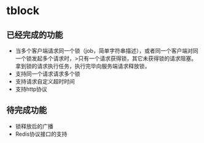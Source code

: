 # tblock
## 已经完成的功能
 - 当多个客户端请求同一个锁（job，简单字符串描述），或者同一个客户端对同一个锁发起多个请求时，>只有一个请求获得锁，其它未获得锁的请求阻塞。拿到锁的请求执行任务，执行完毕向服务端请求释放锁，
 - 支持同一个请求请求多个锁
 - 支持请求自定义超时时间
 - 支持http协议
## 待完成功能
 - 锁释放后的广播
 - Redis协议接口的支持
